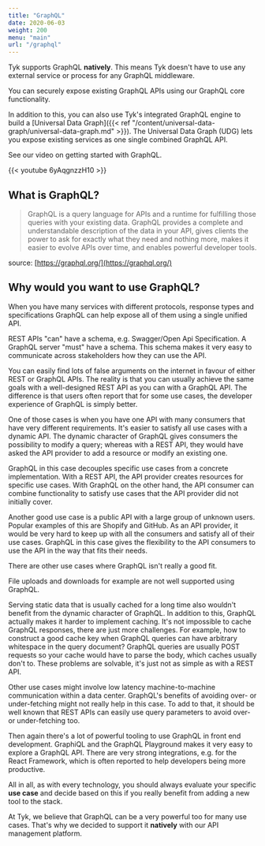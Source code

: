 ```yaml
---
title: "GraphQL"
date: 2020-06-03
weight: 200
menu: "main"
url: "/graphql"
---
```


Tyk supports GraphQL **natively**. This means Tyk doesn't have to use any external service or process for any GraphQL middleware. 

You can securely expose existing GraphQL APIs using our GraphQL core functionality.

In addition to this, you can also use Tyk's integrated GraphQL engine to build a [Universal Data Graph]({{< ref "/content/universal-data-graph/universal-data-graph.md" >}}). The Universal Data Graph (UDG) lets you expose existing services as one single combined GraphQL API.

See our video on getting started with GraphQL.

{{< youtube 6yAqgnzzH10 >}}

## What is GraphQL?

> GraphQL is a query language for APIs and a runtime for fulfilling those queries with your existing data. GraphQL provides a complete and understandable description of the data in your API, gives clients the power to ask for exactly what they need and nothing more, makes it easier to evolve APIs over time, and enables powerful developer tools.

source: [https://graphql.org/](https://graphql.org/)

## Why would you want to use GraphQL?

When you have many services with different protocols, response types and specifications GraphQL can help expose all of them using a single unified API.

REST APIs "can" have a schema, e.g. Swagger/Open Api Specification. A GraphQL server "must" have a schema.
This schema makes it very easy to communicate across stakeholders how they can use the API.

You can easily find lots of false arguments on the internet in favour of either REST or GraphQL APIs.
The reality is that you can usually achieve the same goals with a well-designed REST API as you can with a GraphQL API.
The difference is that users often report that for some use cases, the developer experience of GraphQL is simply better.

One of those cases is when you have one API with many consumers that have very different requirements.
It's easier to satisfy all use cases with a dynamic API.
The dynamic character of GraphQL gives consumers the possibility to modify a query; whereas with a REST API, they would have asked the API provider to add a resource or modify an existing one.

GraphQL in this case decouples specific use cases from a concrete implementation.
With a REST API, the API provider creates resources for specific use cases.
With GraphQL on the other hand, the API consumer can combine functionality to satisfy use cases that the API provider did not initially cover.

Another good use case is a public API with a large group of unknown users.
Popular examples of this are Shopify and GitHub.
As an API provider, it would be very hard to keep up with all the consumers and satisfy all of their use cases.
GraphQL in this case gives the flexibility to the API consumers to use the API in the way that fits their needs.

There are other use cases where GraphQL isn't really a good fit.

File uploads and downloads for example are not well supported using GraphQL.

Serving static data that is usually cached for a long time also wouldn't benefit from the dynamic character of GraphQL.
In addition to this, GraphQL actually makes it harder to implement caching. It's not impossible to cache GraphQL responses, there are just more challenges.
For example, how to construct a good cache key when GraphQL queries can have arbitrary whitespace in the query document?
GraphQL queries are usually POST requests so your cache would have to parse the body, which caches usually don't to.
These problems are solvable, it's just not as simple as with a REST API.

Other use cases might involve low latency machine-to-machine communication within a data center.
GraphQL's benefits of avoiding over- or under-fetching might not really help in this case.
To add to that, it should be well known that REST APIs can easily use query parameters to avoid over- or under-fetching too.

Then again there's a lot of powerful tooling to use GraphQL in front end development.
GraphiQL and the GraphQL Playground makes it very easy to explore a GraphQL API.
There are very strong integrations, e.g. for the React Framework, which is often reported to help developers being more productive.

All in all, as with every technology, you should always evaluate your specific **use case** and decide based on this if you really benefit from adding a new tool to the stack.

At Tyk, we believe that GraphQL can be a very powerful too for many use cases. That's why we decided to support it **natively** with our API management platform. 
